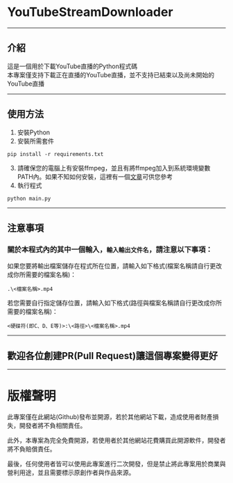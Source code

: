 # YouTubeStreamDownloader 

---

## 介紹
這是一個用於下載YouTube直播的Python程式碼</br>
本專案僅支持下載正在直播的YouTube直播，並不支持已結束以及尚未開始的YouTube直播

---

## 使用方法
1. 安裝Python
2. 安裝所需套件
```
pip install -r requirements.txt
```
3. 請確保您的電腦上有安裝ffmpeg，並且有將ffmpeg加入到系統環境變數PATH內。如果不知如何安裝，這裡有一個[文章](https://the-walking-fish.com/p/install-ffmpeg-on-windows/)可供您參考
4. 執行程式
```
python main.py
```

---

## 注意事項
### 關於本程式內的其中一個輸入，`輸入輸出文件名`，請注意以下事項：
如果您要將輸出檔案儲存在程式所在位置，請輸入如下格式(檔案名稱請自行更改成你所需要的檔案名稱)：
```
.\<檔案名稱>.mp4
```
若您需要自行指定儲存位置，請輸入如下格式(路徑與檔案名稱請自行更改成你所需要的檔案名稱)：
```
<硬碟符(即C、D、E等)>:\<路徑>\<檔案名稱>.mp4
```

---

## 歡迎各位創建PR(Pull Request)讓這個專案變得更好

---

# 版權聲明
此專案僅在此網站(Github)發布並開源，若於其他網站下載，造成使用者財產損失，開發者將不負相關責任。

此外，本專案為完全免費開源，若使用者於其他網站花費購買此開源軟件，開發者將不負賠償責任。

最後，任何使用者皆可以使用此專案進行二次開發，但是禁止將此專案用於商業與營利用途，並且需要標示原創作者與作品來源。